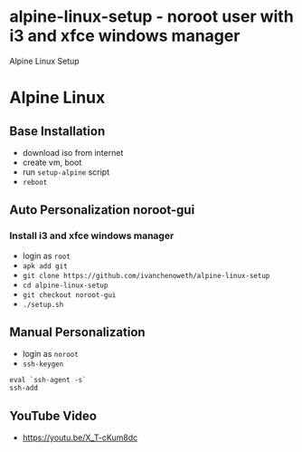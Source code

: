 # alpine-linux-setup - noroot user with i3 and xfce windows manager
Alpine Linux Setup

# Alpine Linux
## Base Installation
* download iso from internet
* create vm, boot
* run `setup-alpine` script
* `reboot`

## Auto Personalization noroot-gui
### Install i3 and xfce windows manager
* login as `root`
* `apk add git`
* `git clone https://github.com/ivanchenoweth/alpine-linux-setup`
* `cd alpine-linux-setup`
* `git checkout noroot-gui`
* `./setup.sh`

## Manual Personalization
* login as `noroot`
* `ssh-keygen`

````
eval `ssh-agent -s`
ssh-add
````
## YouTube Video
* https://youtu.be/X_T-cKum8dc
